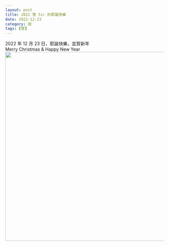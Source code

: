 ```yaml
---
layout: post
title: 2022 管 Sir 的耶誕快樂
date: 2022-12-23
category: 說
tags: [管]
---
```


2022 年 12 月 23 日，耶誕快樂，並賀新年<br>
Merry Christmas & Happy New Year<br>
<img src="/blog/assets/images/2022/2022xmas.jpg" style="width:600px"/>
